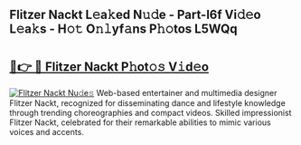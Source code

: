 ## Flitzer Nackt L𝚎a𝚔ed N𝚞𝚍e - Part-l6f Vi𝚍𝚎o L𝚎a𝚔s - H𝚘𝚝 O𝚗𝚕yf𝚊ns P𝚑𝚘tos L5WQq

# <h2><a href="http://kf5k9qo.oniu.top/?m=Flitzer+Nackt">🔗👉 🔴 Flitzer Nackt P𝚑ot𝚘𝚜 V𝚒d𝚎o</a></h2>

[![Flitzer Nackt Nu𝚍e𝚜](https://i.imgur.com/0qMVB7G.gif)](http://kf5k9qo.oniu.top/?m=Flitzer+Nackt)
Web-based entertainer and multimedia designer Flitzer Nackt, recognized for disseminating dance and lifestyle knowledge through trending choreographies and compact videos. Skilled impressionist Flitzer Nackt, celebrated for their remarkable abilities to mimic various voices and accents.  
